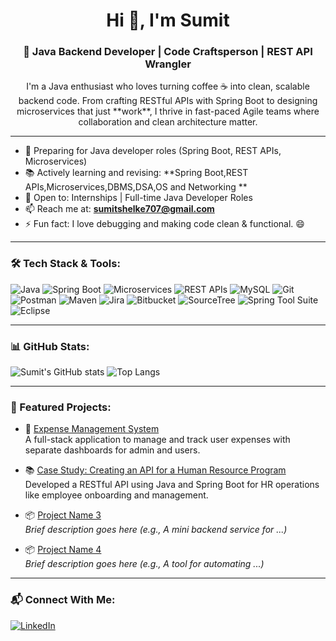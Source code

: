 <h1 align="center">Hi 👋, I'm Sumit</h1>
<h3 align="center">🚀 Java Backend Developer | Code Craftsperson | REST API Wrangler</h3>

<p align="center">
    I'm a Java enthusiast who loves turning coffee ☕ into clean, scalable backend code. 
    From crafting RESTful APIs with Spring Boot to designing microservices that just **work**, 
    I thrive in fast-paced Agile teams where collaboration and clean architecture matter.
</p>

---

- 🎯 Preparing for Java developer roles (Spring Boot, REST APIs, Microservices)
- 📚 Actively learning and revising: **Spring Boot,REST APIs,Microservices,DBMS,DSA,OS and Networking **
- 💼 Open to: Internships | Full-time Java Developer Roles
- 📫 Reach me at: **sumitshelke707@gmail.com**
- ⚡ Fun fact: I love debugging and making code clean & functional. 😄

---

### 🛠️ Tech Stack & Tools:

![Java](https://img.shields.io/badge/Java-ED8B00?style=for-the-badge&logo=java&logoColor=white)
![Spring Boot](https://img.shields.io/badge/Spring%20Boot-6DB33F?style=for-the-badge&logo=spring-boot&logoColor=white)
![Microservices](https://img.shields.io/badge/Microservices-4EA94B?style=for-the-badge&logo=appveyor&logoColor=white)
![REST APIs](https://img.shields.io/badge/REST%20APIs-FF6F61?style=for-the-badge&logo=apachespark&logoColor=white)
![MySQL](https://img.shields.io/badge/MySQL-00758F?style=for-the-badge&logo=mysql&logoColor=white)
![Git](https://img.shields.io/badge/Git-F05032?style=for-the-badge&logo=git&logoColor=white)
![Postman](https://img.shields.io/badge/Postman-FF6C37?style=for-the-badge&logo=postman&logoColor=white)
![Maven](https://img.shields.io/badge/Maven-C71A36?style=for-the-badge&logo=apachemaven&logoColor=white)
![Jira](https://img.shields.io/badge/Jira-0052CC?style=for-the-badge&logo=jira&logoColor=white)
![Bitbucket](https://img.shields.io/badge/Bitbucket-darkblue?style=for-the-badge&logo=bitbucket&logoColor=white)
![SourceTree](https://img.shields.io/badge/SourceTree-0052CC?style=for-the-badge&logo=sourcetree&logoColor=white)
![Spring Tool Suite](https://img.shields.io/badge/Spring%20Tool%20Suite-6DB33F?style=for-the-badge&logo=spring&logoColor=white)
![Eclipse](https://img.shields.io/badge/Eclipse-2C2255?style=for-the-badge&logo=eclipse&logoColor=white)


---

### 📊 GitHub Stats:
![Sumit's GitHub stats](https://github-readme-stats.vercel.app/api?username=sumit70707&show_icons=true&theme=github_dark)
![Top Langs](https://github-readme-stats.vercel.app/api/top-langs/?username=sumit70707&layout=compact&theme=github_dark)

---

### 🚀 Featured Projects:
- 🧾 [Expense Management System](https://github.com/sumit70707/Expense_Management_System)  
  A full-stack application to manage and track user expenses with separate dashboards for admin and users.

- 📚 [Case Study: Creating an API for a Human Resource Program](https://github.com/sumit70707/Creating-an-API-for-a-Human-Resource-Program)  
  Developed a RESTful API using Java and Spring Boot for HR operations like employee onboarding and management.

- 📦 [Project Name 3](https://github.com/sumit70707/project-repo-name)  
  *Brief description goes here (e.g., A mini backend service for ...)*

- 📦 [Project Name 4](https://github.com/sumit70707/project-repo-name)  
  *Brief description goes here (e.g., A tool for automating ...)*  


---

### 📬 Connect With Me:
[![LinkedIn](https://img.shields.io/badge/LinkedIn-blue?style=for-the-badge&logo=linkedin)](https://www.linkedin.com/in/sumit-shelke/)
